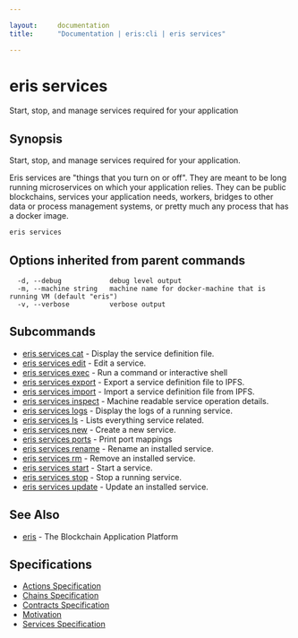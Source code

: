 ```yaml
---

layout:     documentation
title:      "Documentation | eris:cli | eris services"

---
```


# eris services

Start, stop, and manage services required for your application

## Synopsis

Start, stop, and manage services required for your application.

Eris services are "things that you turn on or off". They are meant to be long
running microservices on which your application relies. They can be public
blockchains, services your application needs, workers, bridges to other data
or process management systems, or pretty much any process that has a docker
image.

```bash
eris services
```

## Options inherited from parent commands

```
  -d, --debug            debug level output
  -m, --machine string   machine name for docker-machine that is running VM (default "eris")
  -v, --verbose          verbose output
```

## Subcommands

* [eris services cat](https://docs.erisindustries.com/documentation/eris-cli/0.11.4/eris_services_cat/)	 - Display the service definition file.
* [eris services edit](https://docs.erisindustries.com/documentation/eris-cli/0.11.4/eris_services_edit/)	 - Edit a service.
* [eris services exec](https://docs.erisindustries.com/documentation/eris-cli/0.11.4/eris_services_exec/)	 - Run a command or interactive shell
* [eris services export](https://docs.erisindustries.com/documentation/eris-cli/0.11.4/eris_services_export/)	 - Export a service definition file to IPFS.
* [eris services import](https://docs.erisindustries.com/documentation/eris-cli/0.11.4/eris_services_import/)	 - Import a service definition file from IPFS.
* [eris services inspect](https://docs.erisindustries.com/documentation/eris-cli/0.11.4/eris_services_inspect/)	 - Machine readable service operation details.
* [eris services logs](https://docs.erisindustries.com/documentation/eris-cli/0.11.4/eris_services_logs/)	 - Display the logs of a running service.
* [eris services ls](https://docs.erisindustries.com/documentation/eris-cli/0.11.4/eris_services_ls/)	 - Lists everything service related.
* [eris services new](https://docs.erisindustries.com/documentation/eris-cli/0.11.4/eris_services_new/)	 - Create a new service.
* [eris services ports](https://docs.erisindustries.com/documentation/eris-cli/0.11.4/eris_services_ports/)	 - Print port mappings
* [eris services rename](https://docs.erisindustries.com/documentation/eris-cli/0.11.4/eris_services_rename/)	 - Rename an installed service.
* [eris services rm](https://docs.erisindustries.com/documentation/eris-cli/0.11.4/eris_services_rm/)	 - Remove an installed service.
* [eris services start](https://docs.erisindustries.com/documentation/eris-cli/0.11.4/eris_services_start/)	 - Start a service.
* [eris services stop](https://docs.erisindustries.com/documentation/eris-cli/0.11.4/eris_services_stop/)	 - Stop a running service.
* [eris services update](https://docs.erisindustries.com/documentation/eris-cli/0.11.4/eris_services_update/)	 - Update an installed service.

## See Also

* [eris](https://docs.erisindustries.com/documentation/eris-cli/0.11.4/eris/)	 - The Blockchain Application Platform

## Specifications

* [Actions Specification](https://docs.erisindustries.com/documentation/eris-cli/0.11.4/actions_specification/)
* [Chains Specification](https://docs.erisindustries.com/documentation/eris-cli/0.11.4/chains_specification/)
* [Contracts Specification](https://docs.erisindustries.com/documentation/eris-cli/0.11.4/contracts_specification/)
* [Motivation](https://docs.erisindustries.com/documentation/eris-cli/0.11.4/motivation/)
* [Services Specification](https://docs.erisindustries.com/documentation/eris-cli/0.11.4/services_specification/)

